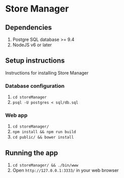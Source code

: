 # Store Manager

## Dependencies 
1. Postgre SQL database >= 9.4 
2. NodeJS v6 or later 

## Setup instructions
Instructions for installing Store Manager

### Database configuration
1. `cd storeManager`
2. `psql -U postgres < sql/db.sql`

### Web app
1. `cd storeManager/`
2. `npm install && npm run build`
3. `cd public/ && bower install`

## Running the app
1. `cd storeManager/ && ./bin/www`
2. Open `http://127.0.0.1:3333/` in your web browser